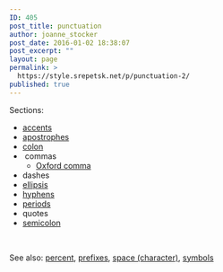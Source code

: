 ```yaml
---
ID: 405
post_title: punctuation
author: joanne_stocker
post_date: 2016-01-02 18:38:07
post_excerpt: ""
layout: page
permalink: >
  https://style.srepetsk.net/p/punctuation-2/
published: true
---
```

Sections:
<ul>
	<li><a href="https://style.srepetsk.net/a/accents/">accents</a></li>
	<li><a href="https://style.srepetsk.net/a/apostrophes/">apostrophes</a></li>
	<li><a href="https://style.srepetsk.net/c/colon/">colon</a></li>
	<li> commas
<ul>
	<li><a href="https://style.srepetsk.net/o/comma/">Oxford comma</a></li>
</ul>
</li>
	<li>dashes</li>
	<li><a href="https://style.srepetsk.net/e/ellipsis-dot-dot-dot/">ellipsis</a></li>
	<li><a href="https://style.srepetsk.net/h/hyphens/">hyphens</a></li>
	<li><a href="https://style.srepetsk.net/p/periods/">periods</a></li>
	<li>quotes</li>
	<li><a href="https://style.srepetsk.net/s/semicolon/">semicolon</a></li>
</ul>
&nbsp;

See also: <a href="https://style.srepetsk.net/p/percent/">percent</a>, <a href="https://style.srepetsk.net/p/prefixes/">prefixes</a>, <a href="https://style.srepetsk.net/s/space-character/">space (character)</a>, <a href="https://style.srepetsk.net/s/symbols/">symbols</a>

&nbsp;